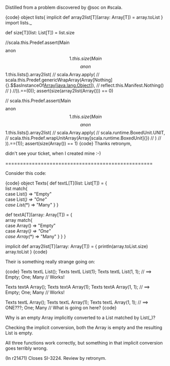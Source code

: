 Distilled from a problem discovered by @soc on #scala.

{code}
object lists{
  implicit def array2list[T](array: Array[T]) = array.toList
}
import lists._

def size[T](list: List[T]) = list.size

//scala.this.Predef.assert(Main$$$$anon$$1.this.size(Main$$$$anon$$1.this.lists().array2list(
//   scala.Array.apply(
//        scala.this.Predef.genericWrapArray(Array[Nothing]{}.$$asInstanceOf[Array[java.lang.Object]]()),
//        reflect.this.Manifest.Nothing()
//   )
//)).==(0));
assert(size(array2list(Array())) == 0)

// scala.this.Predef.assert(Main$$$$anon$$1.this.size(Main$$$$anon$$1.this.lists().array2list(
//    scala.Array.apply(
//      scala.runtime.BoxedUnit.UNIT, 
//      scala.this.Predef.wrapUnitArray(Array[scala.runtime.BoxedUnit]{})
//    )
// )).==(1));
assert(size(Array()) == 1)
{code}
Thanks retronym,

didn't see your ticket, when I created mine :-)

==================================================

Consider this code:

{code}
object Texts{
  def textL[T](list: List[T]) = {     
    list match{                        
      case List() => "Empty"              
      case List(_) => "One"      
      case List(_*) => "Many"
    }
  }

  def textA[T](array: Array[T]) = {     
    array match{                        
      case Array() => "Empty"              
      case Array(_) => "One"      
      case Array(_*) => "Many"
    }
  }
}

implicit def array2list[T](array: Array[T]) = {
  println(array.toList.size)
  array.toList
}
{code}

Their is something really strange going on:

{code}
Texts textL List(); Texts textL List(1); Texts textL List(1, 1);
// ==> Empty; One; Many // Works!

Texts textA Array(); Texts textA Array(1); Texts textA Array(1, 1);
// ==> Empty; One; Many // Works!

Texts textL Array(); Texts textL Array(1); Texts textL Array(1, 1);
// ==> ONE???; One; Many // What is going on here?
{code}

Why is an empty Array implicitly converted to a List matched by List(_)?

Checking the implicit conversion, both the Array is empty and the resulting List is empty.

All three functions work correctly, but something in that implicit conversion goes terribly wrong.

(In r21471) Closes SI-3224. Review by retronym.

